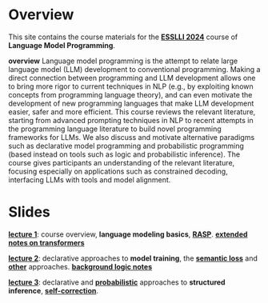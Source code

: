 Overview
==========
This site contains the course materials for  the [**ESSLLI 2024**](https://2024.esslli.eu/placeholder-programme/course-overview.html) course of **Language Model Programming**. 

**overview** Language model programming is the attempt to relate large language model (LLM) development to conventional programming. Making a direct connection between programming and LLM development allows one to bring more rigor to current techniques in NLP (e.g., by exploiting known concepts from programming language theory), and can even motivate the development of new programming languages that make LLM development easier, safer and more efficient. This course reviews the relevant literature, starting from advanced prompting techniques in NLP to recent attempts in the programming language literature to build novel programming frameworks for LLMs. We also discuss and motivate alternative paradigms such as declarative model programming and probabilistic programming (based instead on tools such as logic and probabilistic inference). The course gives participants an understanding of the relevant literature, focusing especially on applications such as constrained decoding, interfacing LLMs with tools and model alignment.

Slides 
==========

[**lecture 1**](https://github.com/yakazimir/esslli_2024_llm_programming/blob/main/slides/lecture1.pdf): course overview, **language modeling basics**, [**RASP**](https://arxiv.org/pdf/2106.06981). [**extended notes on transformers**](https://www.krichardson.me/files/lms.pdf)

[**lecture 2**](https://github.com/yakazimir/esslli_2024_llm_programming/blob/main/slides/lecture2.pdf): declarative approaches to **model training**, the [**semantic loss**](https://arxiv.org/pdf/1711.11157) and [**other**](https://arxiv.org/abs/1909.00126) approaches. [**background logic notes**](https://github.com/yakazimir/esslli_2024_llm_programming/blob/main/slides/logic_background.pdf)

[**lecture 3**](https://github.com/yakazimir/esslli_2024_llm_programming/blob/main/slides/lecture3.pdf): declarative and [**probabilistic**](https://www.khoury.northeastern.edu/home/lieber/courses/csg260/f06/materials/papers/bayes/AAAI02-102.pdf) approaches to **structured inference**, [**self-correction**](https://arxiv.org/abs/2211.11875). 
